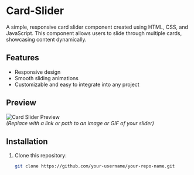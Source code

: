 # Card-Slider

A simple, responsive card slider component created using HTML, CSS, and JavaScript. This component allows users to slide through multiple cards, showcasing content dynamically.

## Features
- Responsive design
- Smooth sliding animations
- Customizable and easy to integrate into any project

## Preview
![Card Slider Preview](path-to-your-image.png)  
*(Replace with a link or path to an image or GIF of your slider)*

## Installation
1. Clone this repository:
   ```bash
   git clone https://github.com/your-username/your-repo-name.git
